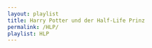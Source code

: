 ```yaml
---
layout: playlist
title: Harry Potter und der Half-Life Prinz
permalink: /HLP/
playlist: HLP
---
```

